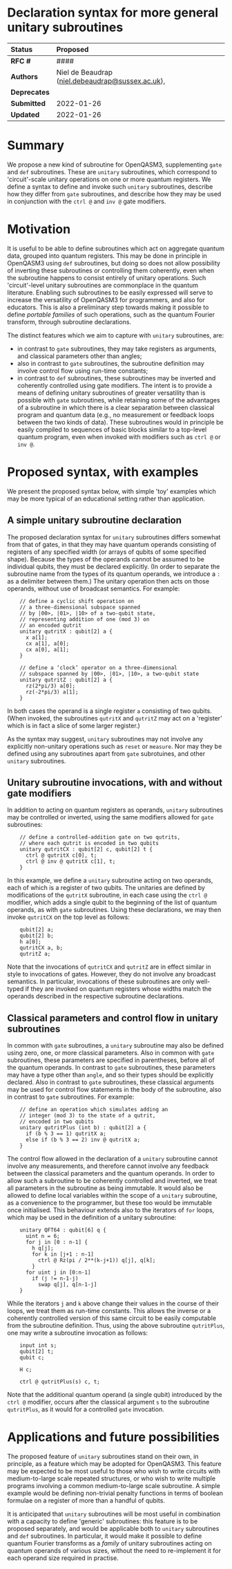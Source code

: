 # Declaration syntax for more general unitary subroutines

| **Status**        | **Proposed**                                         |
|:------------------|:-----------------------------------------------------|
| **RFC #**         | ####                                                 |
| **Authors**       | Niel de Beaudrap (niel.debeaudrap@sussex.ac.uk),     |
| **Deprecates**    |                                                      |
| **Submitted**     | 2022-01-26                                           |
| **Updated**       | 2022-01-26                                           |


# Summary

We propose a new kind of subroutine for OpenQASM3, supplementing ``gate`` and ``def`` subroutines.
These are ``unitary`` subroutines, which correspond to 'circuit'-scale unitary operations on one or more quantum registers.
We define a syntax to define and invoke such ``unitary`` subroutines, describe how they differ from ``gate`` subroutines, and describe how they may be used in conjunction with the ``ctrl @`` and ``inv @`` gate modifiers.

# Motivation

It is useful to be able to define subroutines which act on aggregate quantum data, grouped into quantum registers.
This may be done in principle in OpenQASM3 using ``def`` subroutines, but doing so does not allow possibility of inverting these subroutines or controlling them coherently, even when the subroutine happens to consist entirely of unitary operations.
Such 'circuit'-level unitary subroutines are commonplace in the quantum literature.
Enabling such subroutines to be easily expressed will serve to increase the versatility of OpenQASM3 for programmers, and also for educators.
This is also a preliminary step towards making it possible to define _portable families_ of such operations, such as the quantum Fourier transform, through subroutine declarations.

The distinct features which we aim to capture with ``unitary`` subroutines, are:
 * in contrast to ``gate`` subroutines, they may take registers as arguments, and classical parameters other than angles;
 * also in contrast to ``gate`` subroutines, the subroutine definition may involve control flow using run-time constants;
 * in contrast to ``def`` subroutines, these subroutines may be inverted and coherently controlled using gate modifiers.
The intent is to provide a means of defining unitary subroutines of greater versatility than is possible with ``gate`` subroutines, while retaining some of the advantages of a subroutine in which there is a clear separation between classical program and quantum data (e.g., no measurement or feedback loops between the two kinds of data).
These subroutines would in principle be easily compiled to sequences of basic blocks similar to a top-level quantum program, even when invoked with modifiers such as ``ctrl @`` or ``inv @``.


# Proposed syntax, with examples

We present the proposed syntax below, with simple 'toy' examples which may be more typical of an educational setting rather than application.

## A simple unitary subroutine declaration

The proposed declaration syntax for ``unitary`` subroutines differs somewhat from that of gates, in that they may have quantum operands consisting of registers of any specified width (or arrays of qubits of some specified shape).
Because the types of the operands cannot be assumed to be individual qubits, they must be declared explicitly.
(In order to separate the subroutine name from the types of its quantum operands, we introduce a ``:`` as a delimiter between them.)
The unitary operation then acts on those operands, without use of broadcast semantics.
For example:

        // define a cyclic shift operation on
        // a three-dimensional subspace spanned
        // by |00>, |01>, |10> of a two-qubit state,
        // representing addition of one (mod 3) on
        // an encoded qutrit
        unitary qutritX : qubit[2] a {
          x a[1];
          cx a[1], a[0];
          cx a[0], a[1];
        }

        // define a ‘clock’ operator on a three-dimensional
        // subspace spanned by |00>, |01>, |10>, a two-qubit state
        unitary qutritZ : qubit[2] a {
          rz(2*pi/3) a[0];
          rz(-2*pi/3) a[1];
        }

In both cases the operand is a single register ``a`` consisting of two qubits.
(When invoked, the subroutines ``qutritX`` and ``qutritZ`` may act on a 'register' which is in fact a slice of some larger register.)

As the syntax may suggest, ``unitary`` subroutines may not involve any explicitly non-unitary operations such as ``reset`` or ``measure``.
Nor may they be defined using any subroutines apart from ``gate`` subrotuines, and other ``unitary`` subroutines.

## Unitary subroutine invocations, with and without gate modifiers

In addition to acting on quantum registers as operands, ``unitary`` subroutines may be controlled or inverted, using the same modifiers allowed for ``gate`` subroutines:

        // define a controlled-addition gate on two qutrits,
        // where each qutrit is encoded in two qubits
        unitary qutritCX : qubit[2] c, qubit[2] t {
          ctrl @ qutritX c[0], t;
          ctrl @ inv @ qutritX c[1], t;
        }
        
In this example, we define a ``unitary`` subroutine acting on two operands, each of which is a register of two qubits.
The unitaries are defined by modifications of the ``qutritX`` subroutine, in each case using the ``ctrl @`` modifier, which adds a single qubit to the beginning of the list of quantum operands, as with ``gate`` subroutines.
Using these declarations, we may then invoke ``qutritCX`` on the top level as follows:

        qubit[2] a;
        qubit[2] b;
        h a[0];
        qutritCX a, b;
        qutritZ a;

Note that the invocations of ``qutritCX`` and ``qutritZ`` are in effect similar in style to invocations of gates.
However, they do not involve any broadcast semantics.
In particular, invocations of these subroutines are only well-typed if they are invoked on quantum registers whose widths match the operands described in the respective subroutine declarations.

## Classical parameters and control flow in unitary subroutines

In common with ``gate`` subroutines, a ``unitary`` subroutine may also be defined using zero, one, or more classical parameters.
Also in common with ``gate`` subroutines, these parameters are specified in parentheses, before all of the quantum operands.
In contrast to ``gate`` subroutines, these parameters may have a type other than ``angle``, and so their types should be explicitly declared.
Also in contrast to ``gate`` subroutines, these classical arguments may be used for control flow statements in the body of the subroutine, also in contrast to ``gate`` subroutines.
For example:

        // define an operation which simulates adding an
        // integer (mod 3) to the state of a qutrit,
        // encoded in two qubits
        unitary qutritPlus (int b) : qubit[2] a {
          if (b % 3 == 1) qutritX a;
          else if (b % 3 == 2) inv @ qutritX a;
        }

The control flow allowed in the declaration of a ``unitary`` subroutine cannot involve any measurements, and therefore cannot involve any feedback between the classical parameters and the quantum operands.
In order to allow such a subroutine to be coherently controlled and inverted, we treat all parameters in the subroutine as being immutable.
It would also be allowed to define local variables within the scope of a ``unitary`` subroutine, as a convenience to the programmer, but these too would be immutable once initialised.
This behaviour extends also to the iterators of ``for`` loops, which may be used in the definition of a unitary subroutine:

        unitary QFT64 : qubit[6] q {
          uint n = 6;
          for j in [0 : n-1] {
            h q[j];
            for k in [j+1 : n-1]
              ctrl @ Rz(pi / 2**(k-j+1)) q[j], q[k];
            }
          for uint j in [0:n-1]
            if (j != n-1-j)
              swap q[j], q[n-1-j]
        }
        
While the iterators ``j`` and ``k`` above change their values in the course of their loops, we treat them as run-time constants.
This allows the inverse or a coherently controlled version of this same circuit to be easily computable from the subroutine definition.
Thus, using the above subroutine ``qutritPlus``, one may write a subroutine invocation as follows:

        input int s;
        qubit[2] t;
        qubit c;

        H c;

        ctrl @ qutritPlus(s) c, t;
        
Note that the additional quantum operand (a single qubit) introduced by the ``ctrl @`` modifier, occurs after the classical argument ``s`` to the subroutine ``qutritPlus``, as it would for a controlled ``gate`` invocation.
  
# Applications and future possibilities

The proposed feature of ``unitary`` subroutines stand on their own, in principle, as a feature which may be adopted for OpenQASM3.
This feature may be expected to be most useful to those who wish to write circuits with medium-to-large scale repeated structures, or who wish to write multiple programs involving a common medium-to-large scale subroutine.
A simple example would be defining non-trivial penalty functions in terms of boolean formulae on a register of more than a handful of qubits.

It is anticipated that ``unitary`` subroutines will be most useful in combination with a capacity to define 'generic' subroutines: this feature is to be proposed separately, and would be applicable both to ``unitary`` subroutines and ``def`` subroutines.
In particular, it would make it possible to define quantum Fourier transforms as a _family_ of unitary subroutines acting on quantum operands of various sizes, without the need to re-implement it for each operand size required in practise.
